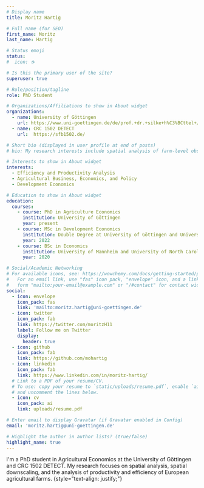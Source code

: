 ```yaml
---
# Display name
title: Moritz Hartig

# Full name (for SEO)
first_name: Moritz
last_name: Hartig

# Status emoji
status:
#  icon: ☕️

# Is this the primary user of the site?
superuser: true

# Role/position/tagline
role: PhD Student

# Organizations/Affiliations to show in About widget
organizations:
  - name: University of Göttingen
    url: https://www.uni-goettingen.de/de/prof.+dr.+silke+h%C3%BCttel+/655566.html
  - name: CRC 1502 DETECT
    url:  https://sfb1502.de/

# Short bio (displayed in user profile at end of posts)
# bio: My research interests include spatial analysis of farm-level observations, productivity and efficiency analysis, and development economics.

# Interests to show in About widget
interests:
  - Efficiency and Productivity Analysis
  - Agricultural Business, Economics, and Policy
  - Development Economics

# Education to show in About widget
education:
  courses:
    - course: PhD in Agriculture Economics
      institution: University of Göttingen
      year: present
    - course: MSc in Development Economics
      institution: Double Degree at University of Göttingen and University of Florence
      year: 2022
    - course: BSc in Economics
      institution: University of Mannheim and University of North Carolina at Greensboro
      year: 2020

# Social/Academic Networking
# For available icons, see: https://wowchemy.com/docs/getting-started/page-builder/#icons
#   For an email link, use "fas" icon pack, "envelope" icon, and a link in the
#   form "mailto:your-email@example.com" or "/#contact" for contact widget.
social:
  - icon: envelope
    icon_pack: fas
    link: 'mailto:moritz.hartig@uni-goettingen.de'
  - icon: twitter
    icon_pack: fab
    link: https://twitter.com/moritzH11
    label: Follow me on Twitter
    display:
      header: true
  - icon: github
    icon_pack: fab
    link: https://github.com/mohartig
  - icon: linkedin
    icon_pack: fab
    link: https://www.linkedin.com/in/moritz-hartig/
  # Link to a PDF of your resume/CV.
  # To use: copy your resume to `static/uploads/resume.pdf`, enable `ai` icons in `params.yaml`,
  # and uncomment the lines below.
  - icon: cv
    icon_pack: ai
    link: uploads/resume.pdf

# Enter email to display Gravatar (if Gravatar enabled in Config)
email: 'moritz.hartig@uni-goettingen.de'

# Highlight the author in author lists? (true/false)
highlight_name: true
---
```


I'm a PhD student in Agricultural Economics at the University of Göttingen and CRC 1502 DETECT. My research focuses on spatial analysis, spatial downscaling, and the analysis of productivity and efficiency of European agricultural farms.
{style="text-align: justify;"}
